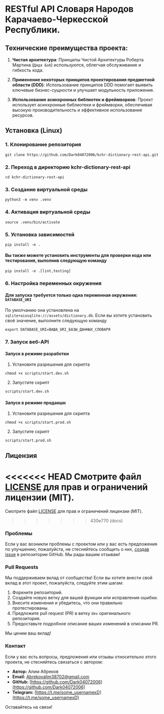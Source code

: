 # RESTful API Словаря Народов Карачаево-Черкесской Республики.

## Технические преимущества проекта:

1. **Чистая архитектура**: Принципы Чистой Архитектуры Роберта Мартина (`Дядя Боб`) используются, облегчая обслуживание и гибкость кода.

2. **Применение некоторых принципов проектирования предметной области (DDD)**: Использование принципов DDD помогает выявить ключевые бизнес-сущности и улучшает модульность приложения.

3. **Использование асинхронных библиотек и фреймворков**: Проект использует асинхронные библиотеки и фреймворки, обеспечивая высокую производительность и эффективное использование ресурсов.

<!-- Установка -->

## Установка (Linux)

### 1. Клонирование репозитория

```shell
git clone https://github.com/Dark04072006/kchr-dictionary-rest-api.git
```

### 2. Переход в директорию kchr-dictionary-rest-api

```shell
cd kchr-dictionary-rest-api
```

### 3. Создание виртуальной среды

```shell
python3 -m venv .venv
```

### 4. Активация виртуальной среды

```shell
source .venv/bin/activate
```

### 5. Установка зависимостей

```shell
pip install -e .
```

#### Вы также можете установить инструменты для проверки кода или тестирования, выполнив следующую команду

```shell
pip install -e .[lint,testing]
```

### 6. Настройка переменных окружения

#### Для запуска требуется только одна переменная окружения: `DATABASE_URI`

По умолчанию она установлена на `sqlite+aiosqlite:///assets/dictionary.db`. Если вы хотите установить своё значение, выполните следующую команду

```shell
export DATABASE_URI=ВАША_URI_БАЗЫ_ДАННЫХ_СЛОВАРЯ
```

### 7. Запуск веб-API

#### Запуск в режиме разработки

1. Установите разрешения для скрипта

```shell
chmod +x scripts/start.dev.sh
```

2. Запустите скрипт

```bash
scripts/start.dev.sh
```

#### Запуск в режиме продакшн

1. Установите разрешения для скрипта

```shell
chmod +x scripts/start.prod.sh
```

2. Запустите скрипт

```shell
scripts/start.prod.sh
```

## Лицензия

<<<<<<< HEAD
Смотрите файл [LICENSE](https://github.com/Dark04072006/kchr-dictionary-rest-api/blob/main/LICENSE.md) для прав и ограничений лицензии (MIT).
=======
Смотрите файл [LICENSE](https://github.com/Dark04072006/kchr-dictionary-rest-api/blob/dev/LICENSE.md) для прав и ограничений лицензии (MIT).
>>>>>>> 430e770 (docs)

### Проблемы

Если у вас возникли проблемы с проектом или у вас есть предложения по улучшению, пожалуйста, не стесняйтесь сообщить о них, [создав issue](https://github.com/Dark04072006/kchr-dictionary-rest-api/issues) в репозитории GitHub. Мы рады вашим отзывам!

### Pull Requests

Мы поддерживаем вклад от сообщества! Если вы хотите внести свой вклад в этот проект, пожалуйста, следуйте этим шагам:

1. Форкните репозиторий.
2. Создайте новую ветку для вашей функции или исправления ошибки.
3. Внесите изменения и убедитесь, что они правильно протестированы.
4. Предложите pull request (PR) в ветку `dev` оригинального репозитория.
5. Предоставьте подробное описание ваших изменений в описании PR.

Мы ценим ваш вклад!

### Контакт

Если у вас есть вопросы, предложения или отзывы относительно этого проекта, не стесняйтесь связаться с автором:

- **Автор:** Алим Абреков
- **Email:** Abrekovalim38702@gmail.com
- **GitHub:** [https://github.com/Dark04072006](https://github.com/Dark04072006)
- **Telegram:** [https://t.me/some_usernamexD](https://t.me/some_usernamexD)

Оставайтесь на связи!
